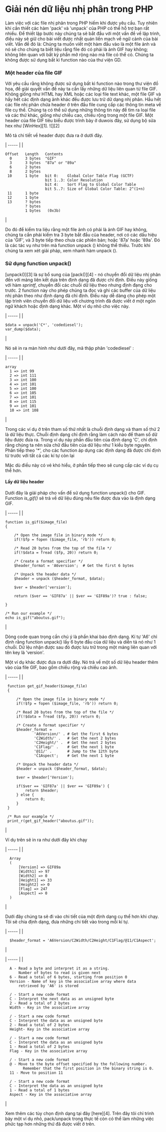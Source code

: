 # Giải nén dữ liệu nhị phân trong PHP

Làm việc với các file nhị phân trong PHP hiếm khi được yêu cầu. Tuy nhiên khi cần thiết các hàm 'pack' và 'unpack' của PHP có thể hỗ trợ bạn rất nhiều. Để thiết lập bước này chúng ta sẽ bắt đầu với một vấn đề về lập trình, điều này sẽ giữ cho bài viết được nhất quán liền mạch về ngữ cảnh của bài viết. Vấn đề đó là: Chúng ta muốn viết một hàm đầu vào là một file ảnh và nó sẽ cho chúng ta biết liệu rằng file đó có phải là ảnh GIF hay không; không liên quan với bất kỳ phần mở rộng nào mà file có thể có. Chúng ta không được sử dụng bất kì function nào của thư viện GD.

### Một header của file GIF

Với yêu cầu rằng không được sử dụng bất kì function nào trong thư viện đồ họa, để giải quyết vấn đề này ta cần lấy những dữ liệu liên quan từ file GIF. Không giống như HTML hay XML hoặc các loại file text khác, một file GIF và hầy hết các định dạng ảnh khác đều được lưu trữ dữ dạng nhị phân. Hầu hết các file nhị phân chứa header ở trên đầu file cung cấp các thông tin meta về file cụ thể. Chúng ta có thể sử dụng những thông tin này để tìm ra loại file và các thứ khác, giống như chiều cao, chiều rộng trong một file GIF. Một header của file GIF tiêu biểu được trình bày ở duwois đây, sử dụng bộ sửa hex như [WinHex][1].
![][2]

Mô tả chi tiết về header được đưa ra ở dưới đây.

| ----- |
| 
    
    
    Offset   Length   Contents
      0      3 bytes  "GIF"
      3      3 bytes  "87a" or "89a"
      6      2 bytes  
      8      2 bytes  
     10      1 byte   bit 0:    Global Color Table Flag (GCTF)
                      bit 1..3: Color Resolution
                      bit 4:    Sort Flag to Global Color Table
                      bit 5..7: Size of Global Color Table: 2^(1+n)
     11      1 byte   
     12      1 byte   
     13      ? bytes  
             ? bytes  
             1 bytes   (0x3b)

 | 
 
Do đó để kiểm tra liệu rằng một file ảnh có phải là ảnh GIF hay không, chúng ta cần phải kiểm tra 3 byte bắt đầu của header, nơi có các dấu hiệu của 'GIF', và 3 byte tiếp theo chưa các phiên bản; hoặc '87a' hoặc '89a'. Đó là các tác vụ như trên mà  function unpack () không thể thiếu. Trước khi chúng ta xem xét giải pháp, xem nhanh hàm unpack ().

### Sử dụng function unpack()

[unpack()][3] là sự bổ sung của [pack()][4] - nó chuyển đổi dữ liệu nhị phân đến với mảng liên kết dựa trên định dạng đã được chỉ định. Điều này giống với hàm _sprintf_, chuyển đổi các chuỗi dữ liệu theo nhưng định đạng cho trước. 2 function này cho phép chúng ta đọc và ghi các buffer của dữ liệu nhị phân theo như định dạng đã chỉ định. Điều này dễ dàng cho phép một lập trình viên chuyển đổi dữ liệu với chương trình đã được viết ở một ngôn ngữ khách hoặc định dạng khác. Một ví dụ nhỏ cho việc này.

| ----- |
| 
   
    
    $data = unpack('C*', 'codediesel');
    var_dump($data);

 | 

Nó sẽ in ra màn hình như dưới đây, mã thập phân 'codediesel' :

| ----- |
| 
    
    
    array
      1 => int 99
      2 => int 111
      3 => int 100
      4 => int 101
      5 => int 100
      6 => int 105
      7 => int 101
      8 => int 115
      9 => int 101
      10 => int 108

 |
 
 Trong các ví dụ ở trên tham số thứ nhất là chuỗi định dạng và tham số thứ 2 là dữ liệu thực. Chuỗi định dạng chỉ định rằng làm cách nào để tham số dữ liệu được đưa ra. Trong ví dụ này phần đầu tiên của định dạng 'C', chỉ định rằng chúng ta nên sửa chữ đầu tiên của dữ liệu như 1 kiểu byte nguyên. Phân tiếp theo '*', cho các function áp dụng các định dạng đã được chỉ định từ trước với tất cả các kí tự còn lại
 
 Mặc dù điều này có vẻ khó hiểu, ở phần tiếp theo sẽ cung cấp các ví dụ cụ thể hơn.
 
 #### Lấy dữ liệu header
 
 Dưới đây là giải pháp cho vấn để sử dụng function unpack() cho GIF. Function _is_gif()_ sẽ trả về dữ liệu đúng nếu file được đưa vào là định dạng GIF.

| ----- |
| 
    
    
    function is_gif($image_file)
    {
     
        /* Open the image file in binary mode */
        if(!$fp = fopen ($image_file, 'rb')) return 0;
     
        /* Read 20 bytes from the top of the file */
        if(!$data = fread ($fp, 20)) return 0;
     
        /* Create a format specifier */
        $header_format = 'A6version';  # Get the first 6 bytes
    
        /* Unpack the header data */
        $header = unpack ($header_format, $data);
     
        $ver = $header['version'];
     
        return ($ver == 'GIF87a' || $ver == 'GIF89a')? true : false;
     
    }
     
    /* Run our example */
    echo is_gif("aboutus.gif");

 |
 
 Dòng code quan trọng cần chú ý là phần khai báo định dạng. Kí tự 'A6' chỉ định rằng function unpack() lấy 6 byte đầu của dữ liệu và diễn tả nó như 1 chuỗi. Dữ lệu nhận được sau đó được lưu trữ trong một mảng liên quan với tên key là 'version'.
 
 Một ví dụ khác được đưa ra dưới đây. Nó trả về một số dữ liệu header thêm vào của file GIF, bao gồm chiều rộng và chiều cao ảnh.
 
 | ----- |
 | 
     
     
     function get_gif_header($image_file)
     {
      
         /* Open the image file in binary mode */
         if(!$fp = fopen ($image_file, 'rb')) return 0;
      
         /* Read 20 bytes from the top of the file */
         if(!$data = fread ($fp, 20)) return 0;
      
         /* Create a format specifier */
         $header_format = 
                 'A6Version/' . # Get the first 6 bytes
                 'C2Width/' .   # Get the next 2 bytes
                 'C2Height/' .  # Get the next 2 bytes
                 'C1Flag/' .    # Get the next 1 byte
                 '@11/' .       # Jump to the 12th byte
                 'C1Aspect';    # Get the next 1 byte
     
         /* Unpack the header data */
         $header = unpack ($header_format, $data);
      
         $ver = $header['Version'];
      
         if($ver == 'GIF87a' || $ver == 'GIF89a') {
             return $header;
         } else {
             return 0;
         }
     }
      
     /* Run our example */
     print_r(get_gif_header("aboutus.gif"));
 
  | 
  
  Ví dụ trên sẽ in ra như dưới đây khi chạy
  
  | ----- |
  | 
      
      
      Array
      (
          [Version] => GIF89a
          [Width1] => 97
          [Width2] => 0
          [Height1] => 33
          [Height2] => 0
          [Flag] => 247
          [Aspect] => 0
      )
  
   | 
  
  Dưới đây chúng ta sẽ đi vào chi tiết của một định dạng cụ thể hơn khi chạy. Tôi sẽ chia định dạng, đưa những chi tiết vào trong mỗi kí tự.
  
  | ----- |
  | 
      
      
      $header_format = 'A6Version/C2Width/C2Height/C1Flag/@11/C1Aspect';
  
   | 
  
  | ----- |
  | 
      
      
      A - Read a byte and interpret it as a string. 
          Number of bytes to read is given next
      6 - Read a total of 6 bytes, starting from position 0
      Version - Name of key in the associative array where data 
          retrieved by 'A6' is stored
       
      / - Start a new code format
      C - Interpret the next data as an unsigned byte
      2 - Read a total of 2 bytes
      Width - Key in the associative array
       
      / - Start a new code format
      C - Interpret the data as an unsigned byte
      2 - Read a total of 2 bytes
      Height- Key in the associative array
       
      / - Start a new code format
      C - Interpret the data as an unsigned byte
      1 - Read a total of 2 bytes
      Flag - Key in the associative array
       
      / - Start a new code format
      @ - Move to the byte offset specified by the following number.
            Remember that the first position in the binary string is 0. 
      11 - Move to position 11
       
      / - Start a new code format
      C - Interpret the data as an unsigned byte
      1 - Read a total of 1 bytes
      Aspect - Key in the associative array
  
   | 

Xem thêm các tùy chọn định dạng tại đây [here][4]. Trên đây tôi chỉ trình bày một ví dụ nhỏ, pack/unpack trong thực tế còn có thể làm những việc phức tạp hơn những thứ đã được viết ở trên.
